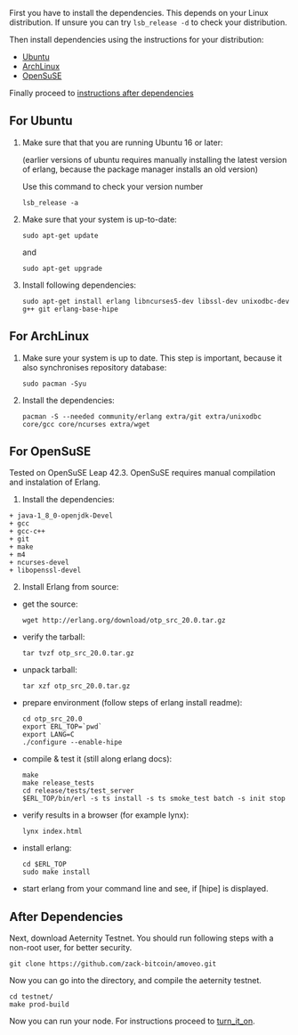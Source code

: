 First you have to install the dependencies. This depends on your Linux distribution. If unsure you can try `lsb_release -d` to check your distribution.

Then install dependencies using the instructions for your distribution:
- [Ubuntu](#for-ubuntu)
- [ArchLinux](#for-archlinux)
- [OpenSuSE](#for-opensuse)

Finally proceed to [instructions after dependencies](#after-dependencies)

## For Ubuntu

1. Make sure that that you are running Ubuntu 16 or later:

    (earlier versions of ubuntu requires manually installing the latest version of erlang, because the package manager installs an old version)

    Use this command to check your version number
    ```
    lsb_release -a
    ```

2. Make sure that your system is up-to-date:
   ```
   sudo apt-get update
   ```
   and
   ```
   sudo apt-get upgrade
   ```

3. Install following dependencies:
   ```
   sudo apt-get install erlang libncurses5-dev libssl-dev unixodbc-dev g++ git erlang-base-hipe
   ```

## For ArchLinux

1. Make sure your system is up to date. This step is important, because it also synchronises repository database:
    ```
    sudo pacman -Syu
    ```

2. Install the dependencies:
    ```
    pacman -S --needed community/erlang extra/git extra/unixodbc core/gcc core/ncurses extra/wget
    ```

## For OpenSuSE

Tested on OpenSuSE Leap 42.3.
OpenSuSE requires manual compilation and instalation of Erlang.

1. Install the dependencies:

```
+ java-1_8_0-openjdk-Devel 
+ gcc
+ gcc-c++
+ git
+ make
+ m4
+ ncurses-devel
+ libopenssl-devel
```

2. Install Erlang from source:

- get the source:
  ```
  wget http://erlang.org/download/otp_src_20.0.tar.gz
  ```

- verify the tarball:
  ```
  tar tvzf otp_src_20.0.tar.gz
  ```

- unpack tarball:
  ```
  tar xzf otp_src_20.0.tar.gz
  ```

- prepare environment (follow steps of erlang install readme):
  ```
  cd otp_src_20.0
  export ERL_TOP=`pwd`
  export LANG=C
  ./configure --enable-hipe
  ```

- compile & test it (still along erlang docs):
  ```
  make
  make release_tests
  cd release/tests/test_server
  $ERL_TOP/bin/erl -s ts install -s ts smoke_test batch -s init stop
  ```

- verify results in a browser (for example lynx):
  ```
  lynx index.html 
  ```

- install erlang:
  ```
  cd $ERL_TOP
  sudo make install 
  ```
- start erlang from your command line and see, if [hipe] is displayed.


## After Dependencies

Next, download Aeternity Testnet. You should run following steps with a non-root user, for better security.

```
git clone https://github.com/zack-bitcoin/amoveo.git
```
Now you can go into the directory, and compile the aeternity testnet.

```
cd testnet/
make prod-build
```

Now you can run your node. For instructions proceed to [turn_it_on](turn_it_on.md).
